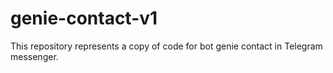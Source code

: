 # genie-contact-v1
This repository represents a copy of code for bot genie contact in Telegram messenger.
